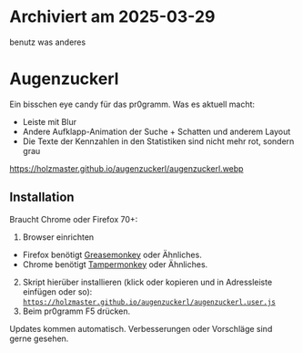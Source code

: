 # Archiviert am 2025-03-29
benutz was anderes

# Augenzuckerl
Ein bisschen eye candy für das pr0gramm.
Was es aktuell macht:
- Leiste mit Blur
- Andere Aufklapp-Animation der Suche + Schatten und anderem Layout
- Die Texte der Kennzahlen in den Statistiken sind nicht mehr rot, sondern grau

https://holzmaster.github.io/augenzuckerl/augenzuckerl.webp

## Installation
Braucht Chrome oder Firefox 70+:
1. Browser einrichten
  - Firefox benötigt [Greasemonkey](https://addons.mozilla.org/de/firefox/addon/greasemonkey/) oder Ähnliches.
  - Chrome benötigt [Tampermonkey](https://chrome.google.com/webstore/detail/tampermonkey/dhdgffkkebhmkfjojejmpbldmpobfkfo?hl=de) oder Ähnliches.
2. Skript hierüber installieren (klick oder kopieren und in Adressleiste einfügen oder so):
  [`https://holzmaster.github.io/augenzuckerl/augenzuckerl.user.js`](https://holzmaster.github.io/augenzuckerl/augenzuckerl.user.js)
3. Beim pr0gramm F5 drücken.

Updates kommen automatisch. Verbesserungen oder Vorschläge sind gerne gesehen.
